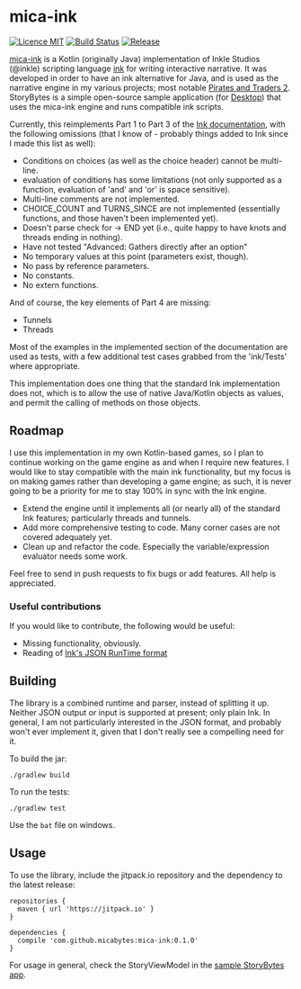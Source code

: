 # mica-ink
[![Licence MIT](https://img.shields.io/badge/licence-MIT-blue.svg)](https://github.com/micabytes/mica-ink/blob/master/LICENSE)
[![Build Status](https://travis-ci.org/micabytes/mica-ink.svg?branch=master)](https://travis-ci.org/micabytes/mica-ink)
[![Release](https://jitpack.io/v/micabytes/mica-ink.svg)](https://jitpack.io/#micabytes/mica-ink)


[mica-ink](http://github.com/micabytes/mica-ink) is a Kotlin (originally Java) implementation of Inkle Studios (@inkle) scripting language [ink](http://github.com/inkle/ink)
for writing interactive narrative. It was developed in order to have an ink alternative for Java, and is used as the narrative engine in my various projects;
most notable [Pirates and Traders 2](https://play.google.com/store/apps/details?id=com.micabytes.pirates2). StoryBytes is a simple open-source sample 
application (for [Desktop](https://github.com/micabytes/storybytes-desktop)) that uses the mica-ink engine and runs compatible ink scripts. 

Currently, this reimplements Part 1 to Part 3 of the [Ink documentation](https://github.com/inkle/ink/blob/master/Documentation/WritingWithInk.md), with the
following omissions (that I know of - probably things added to Ink since I made this list as well):

- Conditions on choices (as well as the choice header) cannot be multi-line.
- evaluation of conditions has some limitations (not only supported as a function, evaluation of 'and' and 'or' is space sensitive).
- Multi-line comments are not implemented.
- CHOICE_COUNT and TURNS_SINCE are not implemented (essentially functions, and those haven't been implemented yet).
- Doesn't parse check for -> END yet (i.e., quite happy to have knots and threads ending in nothing).
- Have not tested "Advanced: Gathers directly after an option"
- No temporary values at this point (parameters exist, though).
- No pass by reference parameters.
- No constants.
- No extern functions.

And of course, the key elements of Part 4 are missing:
- Tunnels
- Threads

Most of the examples in the implemented section of the documentation are used as tests, with a few additional test cases grabbed from the 'ink/Tests' where
appropriate.

This implementation does one thing that the standard Ink implementation does not, which is to allow the use of native Java/Kotlin objects as values, and permit
the calling of methods on those objects.

## Roadmap

I use this implementation in my own Kotlin-based games, so I plan to continue working on the game engine as and when I require new features. I would like to
stay compatible with the main ink functionality, but my focus is on making games rather than developing a game engine; as such, it is never going to be a
priority for me to stay 100% in sync with the Ink engine.

- Extend the engine until it implements all (or nearly all) of the standard Ink features; particularly threads and tunnels.
- Add more comprehensive testing to code. Many corner cases are not covered adequately yet.
- Clean up and refactor the code. Especially the variable/expression evaluator needs some work.

Feel free to send in push requests to fix bugs or add features. All help is appreciated.

### Useful contributions

If you would like to contribute, the following would be useful:

- Missing functionality, obviously.
- Reading of [Ink's JSON RunTime format](https://github.com/inkle/ink/blob/master/Documentation/ink_JSON_runtime_format.md)

## Building

The library is a combined runtime and parser, instead of splitting it up. Neither JSON output or input is supported at present; only plain Ink. In general, I
am not particularly interested in the JSON format, and probably won't ever implement it, given that I don't really see a compelling need for it.

To build the jar:
```
./gradlew build
```

To run the tests:
```
./gradlew test
```
Use the `bat` file on windows.


## Usage

To use the library, include the jitpack.io repository and the dependency to the latest release:

```
repositories {
  maven { url 'https://jitpack.io' }
}

dependencies {
  compile 'com.github.micabytes:mica-ink:0.1.0'
}
```

For usage in general, check the StoryViewModel in the [sample StoryBytes app](https://github.com/micabytes/storybytes-desktop).


